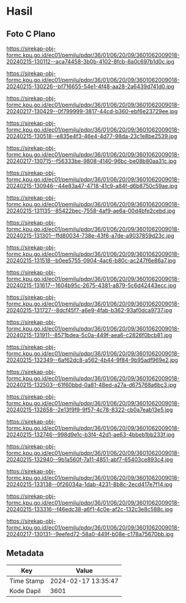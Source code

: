 # Hasil

## Foto C Plano

https://sirekap-obj-formc.kpu.go.id/ec01/pemilu/pdpr/36/01/06/20/09/3601062009018-20240215-130112--aca74458-3b0b-4102-8fcb-8a0c697b1d0c.jpg

https://sirekap-obj-formc.kpu.go.id/ec01/pemilu/pdpr/36/01/06/20/09/3601062009018-20240215-130226--bf716655-54e1-4f48-aa28-2a6439d741d0.jpg

https://sirekap-obj-formc.kpu.go.id/ec01/pemilu/pdpr/36/01/06/20/09/3601062009018-20240217-130429--0f799999-3817-44cd-b360-ebf6e23729ee.jpg

https://sirekap-obj-formc.kpu.go.id/ec01/pemilu/pdpr/36/01/06/20/09/3601062009018-20240215-130518--e835e4f3-46e4-4d77-98da-23c1e8be2539.jpg

https://sirekap-obj-formc.kpu.go.id/ec01/pemilu/pdpr/36/01/06/20/09/3601062009018-20240217-130715--f56333be-9808-4140-96bc-be08b80aa31c.jpg

https://sirekap-obj-formc.kpu.go.id/ec01/pemilu/pdpr/36/01/06/20/09/3601062009018-20240215-130946--44e83a47-4718-41c9-a84f-d6b8750c59ae.jpg

https://sirekap-obj-formc.kpu.go.id/ec01/pemilu/pdpr/36/01/06/20/09/3601062009018-20240215-131135--85422bec-7558-4af9-ae6a-00d4bfe2cebd.jpg

https://sirekap-obj-formc.kpu.go.id/ec01/pemilu/pdpr/36/01/06/20/09/3601062009018-20240215-131301--ffd80034-738e-43f6-a7de-a9037859d23c.jpg

https://sirekap-obj-formc.kpu.go.id/ec01/pemilu/pdpr/36/01/06/20/09/3601062009018-20240215-131518--b0ee5755-0904-4ac6-b80c-ac247f6e86a7.jpg

https://sirekap-obj-formc.kpu.go.id/ec01/pemilu/pdpr/36/01/06/20/09/3601062009018-20240215-131617--1604b95c-2675-4381-a879-5c6d42443ecc.jpg

https://sirekap-obj-formc.kpu.go.id/ec01/pemilu/pdpr/36/01/06/20/09/3601062009018-20240215-131727--8dcf45f7-a6e9-4fab-b362-93af0dca9737.jpg

https://sirekap-obj-formc.kpu.go.id/ec01/pemilu/pdpr/36/01/06/20/09/3601062009018-20240215-131911--8571bdea-5c0a-449f-aea6-c2826f0bcb81.jpg

https://sirekap-obj-formc.kpu.go.id/ec01/pemilu/pdpr/36/01/06/20/09/3601062009018-20240215-132349--6af62dc8-a562-4b44-9f84-9b95adf969e2.jpg

https://sirekap-obj-formc.kpu.go.id/ec01/pemilu/pdpr/36/01/06/20/09/3601062009018-20240215-132503--61f60bbd-0a81-48ed-a27a-d675768a6bc3.jpg

https://sirekap-obj-formc.kpu.go.id/ec01/pemilu/pdpr/36/01/06/20/09/3601062009018-20240215-132658--2e13f9f9-9f57-4c78-8322-cb0a7eab13e5.jpg

https://sirekap-obj-formc.kpu.go.id/ec01/pemilu/pdpr/36/01/06/20/09/3601062009018-20240215-132746--998d9e1c-b3f4-42d1-ae63-4bbeb1bb233f.jpg

https://sirekap-obj-formc.kpu.go.id/ec01/pemilu/pdpr/36/01/06/20/09/3601062009018-20240215-132940--9b1a560f-7a11-4851-abf7-65403ce893c4.jpg

https://sirekap-obj-formc.kpu.go.id/ec01/pemilu/pdpr/36/01/06/20/09/3601062009018-20240215-133138--0f26034a-1dab-4231-8b8c-2ecd417e7f14.jpg

https://sirekap-obj-formc.kpu.go.id/ec01/pemilu/pdpr/36/01/06/20/09/3601062009018-20240215-133316--f46edc38-a6f1-4c0e-af2c-132c3e8c588c.jpg

https://sirekap-obj-formc.kpu.go.id/ec01/pemilu/pdpr/36/01/06/20/09/3601062009018-20240217-130131--9eefed72-58a0-449f-b08e-c178a75670bb.jpg


## Metadata

| Key        | Value               |
| ---------- | ------------------- |
| Time Stamp | 2024-02-17 13:35:47 |
| Kode Dapil | 3601                |



